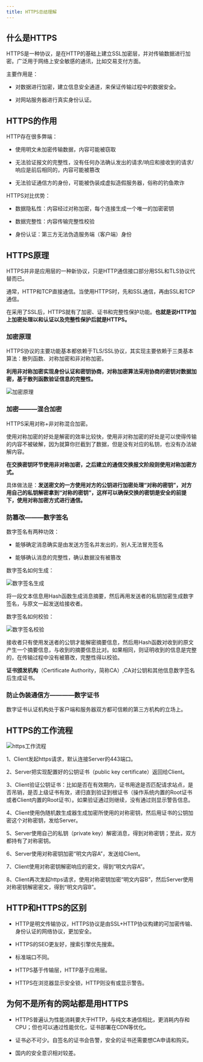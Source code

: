 ```yaml
---
title: HTTPS总结理解 
---
```


## 什么是HTTPS

HTTPS是一种协议，是在HTTP的基础上建立SSL加密层，并对传输数据进行加密。广泛用于网络上安全敏感的通讯，比如交易支付方面。

主要作用是：

- 对数据进行加密，建立信息安全通道，来保证传输过程中的数据安全。

- 对网站服务器进行真实身份认证。

## HTTPS的作用

HTTP存在很多弊端：

- 使用明文未加密传输数据，内容可能被窃取

- 无法验证报文的完整性，没有任何办法确认发出的请求/响应和接收到的请求/响应是前后相同的，内容可能被篡改

- 无法验证通信方的身份，可能被伪装成虚拟造假服务器，俗称的钓鱼欺诈

HTTPS对比优势：

- 数据隐私性：内容经过对称加密，每个连接生成一个唯一的加密密钥

- 数据完整性：内容传输完整性校验

- 身份认证：第三方无法伪造服务端（客户端）身份

## HTTPS原理

HTTPS并非是应用层的一种新协议，只是HTTP通信接口部分用SSL和TLS协议代替而已。

通常，HTTP和TCP直接通信。当使用HTTPS时，先和SSL通信，再由SSL和TCP通信。

在采用了SSL后，HTTPS就有了加密、证书和完整性保护功能。**也就是说HTTP加上加密处理以和认证以及完整性保护后就是HTTPS。**

### 加密原理

HTTPS协议的主要功能基本都依赖于TLS/SSL协议，其实现主要依赖于三类基本算法：散列函数、对称加密和非对称加密。

**利用非对称加密实现身份认证和密钥协商，对称加密算法采用协商的密钥对数据加密，基于散列函数验证信息的完整性。**

![加密原理](/webnote/images/https_secret.jpg)

### 加密———混合加密

HTTPS采用对称+非对称混合加密。

使用对称加密的好处是解密的效率比较快，使用非对称加密的好处是可以使得传输的内容不被破解，因为就算你拦截到了数据，但是没有对应的私钥，也没有办法破解内容。

**在交换密钥环节使用非对称加密，之后建立的通信交换报文阶段则使用对称加密方式。**

具体做法是：**发送密文的一方使用对方的公钥进行加密处理“对称的密钥”，对方用自己的私钥解密拿到“对称的密钥”，这样可以确保交换的密钥是安全的前提下，使用对称加密方式进行通信。**

### 防篡改———数字签名

数字签名有两种功效：

- 能够确定消息确实是由发送方签名并发出的，别人无法冒充签名

- 能够确认消息的完整性，确认数据没有被篡改

数字签名如何生成：

![数字签名生成](/webnote/images/signature_generate.jpg)

将一段文本信息用Hash函数生成消息摘要，然后再用发送者的私钥加密生成数字签名，与原文一起发送给接收者。

数字签名如何校验：

![数字签名校验](/webnote/images/signature_check.jpg)

接收者只有使用发送者的公钥才能解密摘要信息，然后用Hash函数对收到的原文产生一个摘要信息，与收到的摘要信息比对。如果相同，则证明收到的信息是完整的，在传输过程中没有被篡改，完整性得以校验。

**证书颁发机构**（Certificate Authority，简称CA）,CA对公钥和其他信息数字签名后生成证书。

### 防止伪装通信方————数字证书

数字证书认证机构处于客户端和服务器双方都可信赖的第三方机构的立场上。

## HTTPS的工作流程

![https工作流程](/webnote/images/https_work.jpg)

1、Client发起https请求，默认连接Server的443端口。

2、Server把实现配置好的公钥证书（public key certificate）返回给Client。

3、Client验证公钥证书：比如是否在有效期内，证书用途是否匹配请求站点，是否吊销，是否上级证书有效，递归直到验证到根证书（操作系统内置的Root证书或者Client内置的Root证书）。如果验证通过则继续，没有通过则显示警告信息。

4、Client使用伪随机数生成器生成加密所使用的对称密钥，然后用证书的公钥加密这个对称密钥，发给Server。

5、Server使用自己的私钥（private key）解密消息，得到对称密钥；至此，双方都持有了对称密钥。

6、Server使用对称密钥加密“明文内容A”，发送给Client。

7、Client使用对称密钥解密响应的密文，得到“明文内容A”。

8、Client再次发起https请求，使用对称密钥加密“明文内容B”，然后Server使用对称密钥解密密文，得到“明文内容B”。

## HTTP和HTTPS的区别

- HTTP是明文传输协议，HTTPS协议是由SSL+HTTP协议构建的可加密传输、身份认证的网络协议，更加安全。

- HTTPS的SEO更友好，搜索引擎优先搜索。

- 标准端口不同。

- HTTPS基于传输层，HTTP基于应用层。

- HTTPS在浏览器显示安全锁，HTTP则没有或显示警告。

## 为何不是所有的网站都是用HTTPS

- HTTPS普遍认为性能消耗要大于HTTP，与纯文本通信相比，更消耗内存和CPU；但也可以通过性能优化，证书部署在CDN等优化。

- 证书必不可少。自签名的证书会告警，安全的证书还需要想CA申请和购买。

- 国内的安全意识相对较差。